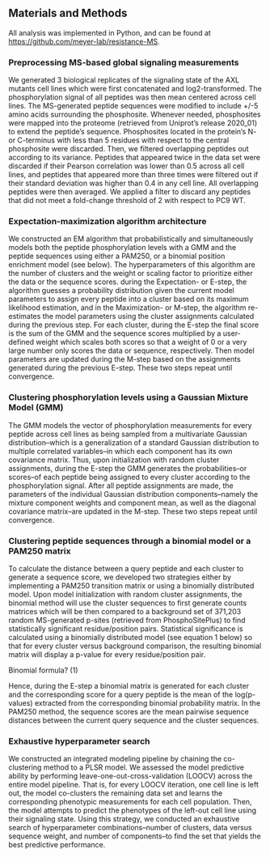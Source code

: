 ## Materials and Methods

All analysis was implemented in Python, and can be found at <https://github.com/meyer-lab/resistance-MS>.

### Preprocessing MS-based global signaling measurements

We generated 3 biological replicates of the signaling state of the AXL mutants cell lines which were first concatenated and log2-transformed. The phosphorylation signal of all peptides was then mean centered across cell lines. The MS-generated peptide sequences were modified to include +/-5 amino acids surrounding the phosphosite. Whenever needed, phosphosites were mapped into the proteome (retrieved from Uniprot’s release 2020_01) to extend the peptide’s sequence. Phosphosites located in the protein’s N- or C-terminus with less than 5 residues with respect to the central phosphosite were discarded. Then, we filtered overlapping peptides out according to its variance. Peptides that appeared twice in the data set were discarded if their Pearson correlation was lower than 0.5 across all cell lines, and peptides that appeared more than three times were filtered out if their standard deviation was higher than 0.4 in any cell line. All overlapping peptides were then averaged. We applied a filter to discard any peptides that did not meet a fold-change threshold of 2 with respect to PC9 WT. 

### Expectation-maximization algorithm architecture

We constructed an EM algorithm that probabilistically and simultaneously models both the peptide phosphorylation levels with a GMM and the peptide sequences using either a PAM250, or a binomial position enrichment model (see below). The hyperparameters of this algorithm are the number of clusters and the weight or scaling factor to prioritize either the data or the sequence scores. during the Expectation- or E-step, the algorithm guesses a probability distribution given the current model parameters to assign every peptide into a cluster based on its maximum likelihood estimation, and in the Maximization- or M-step, the algorithm re-estimates the model parameters using the cluster assignments calculated during the previous step. For each cluster, during the E-step the final score is the sum of the GMM and the sequence scores multiplied by a user-defined weight which scales both scores so that a weight of 0 or a very large number only scores the data or sequence, respectively. Then model parameters are updated during the M-step based on the assignments generated during the previous E-step. These two steps repeat until convergence. 

### Clustering phosphorylation levels using a Gaussian Mixture Model (GMM)

The GMM models the vector of phosphorylation measurements for every peptide across cell lines as being sampled from a multivariate Gaussian distribution–which is a generalization of a standard Gaussian distribution to multiple correlated variables–in which each component has its own covariance matrix. Thus, upon initialization with random cluster assignments, during the E-step the GMM generates the probabilities–or scores–of each peptide being assigned to every cluster according to the phosphorylation signal. After all peptide assignments are made, the parameters of the individual Gaussian distribution components–namely the mixture component weights and component mean, as well as the diagonal covariance matrix–are updated in the M-step. These two steps repeat until convergence. 

### Clustering peptide sequences through a binomial model or a PAM250 matrix

To calculate the distance between a query peptide and each cluster to generate a sequence score, we developed two strategies either by implementing a PAM250 transition matrix or using a binomially distributed model. Upon model initialization with random cluster assignments, the binomial method will use the cluster sequences to first generate counts matrices which will be then compared to a background set of 371,203 random MS-generated p-sites (retrieved from PhosphoSitePlus) to find statistically significant residue/position pairs. Statistical significance is calculated using a binomially distributed model (see equation 1 below) so that for every cluster versus background comparison, the resulting binomial matrix will display a p-value for every residue/position pair.

Binomial formula?                                                                                                   (1) 

Hence, during the E-step a binomial matrix is generated for each cluster and the corresponding score for a query peptide is the mean of the log(p-values) extracted from the corresponding binomial probability matrix. In the PAM250 method, the sequence scores are the mean pairwise sequence distances between the current query sequence and the cluster sequences. 

### Exhaustive hyperparameter search

We constructed an integrated modeling pipeline by chaining the co-clustering method to a PLSR model. We assessed the model predictive ability by performing leave-one-out-cross-validation (LOOCV) across the entire model pipeline. That is, for every LOOCV iteration, one cell line is left out, the model co-clusters the remaining data set and learns the corresponding phenotypic measurements for each cell population. Then, the model attempts to predict the phenotypes of the left-out cell line using their signaling state. Using this strategy, we conducted an exhaustive search of hyperparameter combinations–number of clusters, data versus sequence weight, and number of components–to find the set that yields the best predictive performance. 
